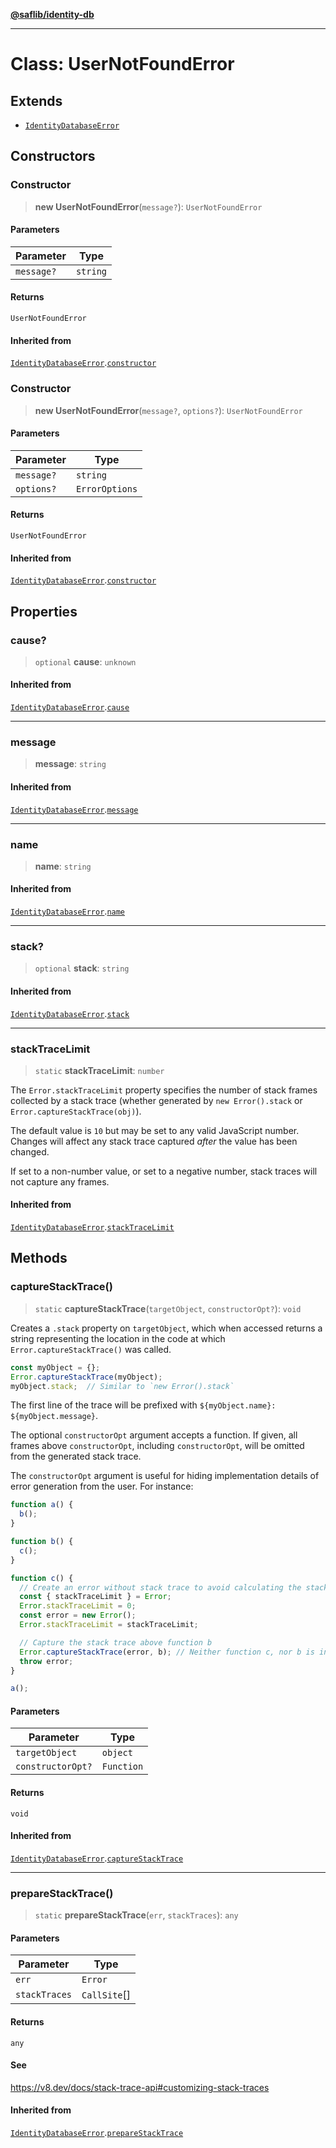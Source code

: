 [**@saflib/identity-db**](../index.md)

***

# Class: UserNotFoundError

## Extends

- [`IdentityDatabaseError`](IdentityDatabaseError.md)

## Constructors

### Constructor

> **new UserNotFoundError**(`message?`): `UserNotFoundError`

#### Parameters

| Parameter | Type |
| ------ | ------ |
| `message?` | `string` |

#### Returns

`UserNotFoundError`

#### Inherited from

[`IdentityDatabaseError`](IdentityDatabaseError.md).[`constructor`](IdentityDatabaseError.md#constructor)

### Constructor

> **new UserNotFoundError**(`message?`, `options?`): `UserNotFoundError`

#### Parameters

| Parameter | Type |
| ------ | ------ |
| `message?` | `string` |
| `options?` | `ErrorOptions` |

#### Returns

`UserNotFoundError`

#### Inherited from

[`IdentityDatabaseError`](IdentityDatabaseError.md).[`constructor`](IdentityDatabaseError.md#constructor)

## Properties

### cause?

> `optional` **cause**: `unknown`

#### Inherited from

[`IdentityDatabaseError`](IdentityDatabaseError.md).[`cause`](IdentityDatabaseError.md#cause)

***

### message

> **message**: `string`

#### Inherited from

[`IdentityDatabaseError`](IdentityDatabaseError.md).[`message`](IdentityDatabaseError.md#message)

***

### name

> **name**: `string`

#### Inherited from

[`IdentityDatabaseError`](IdentityDatabaseError.md).[`name`](IdentityDatabaseError.md#name)

***

### stack?

> `optional` **stack**: `string`

#### Inherited from

[`IdentityDatabaseError`](IdentityDatabaseError.md).[`stack`](IdentityDatabaseError.md#stack)

***

### stackTraceLimit

> `static` **stackTraceLimit**: `number`

The `Error.stackTraceLimit` property specifies the number of stack frames
collected by a stack trace (whether generated by `new Error().stack` or
`Error.captureStackTrace(obj)`).

The default value is `10` but may be set to any valid JavaScript number. Changes
will affect any stack trace captured _after_ the value has been changed.

If set to a non-number value, or set to a negative number, stack traces will
not capture any frames.

#### Inherited from

[`IdentityDatabaseError`](IdentityDatabaseError.md).[`stackTraceLimit`](IdentityDatabaseError.md#stacktracelimit)

## Methods

### captureStackTrace()

> `static` **captureStackTrace**(`targetObject`, `constructorOpt?`): `void`

Creates a `.stack` property on `targetObject`, which when accessed returns
a string representing the location in the code at which
`Error.captureStackTrace()` was called.

```js
const myObject = {};
Error.captureStackTrace(myObject);
myObject.stack;  // Similar to `new Error().stack`
```

The first line of the trace will be prefixed with
`${myObject.name}: ${myObject.message}`.

The optional `constructorOpt` argument accepts a function. If given, all frames
above `constructorOpt`, including `constructorOpt`, will be omitted from the
generated stack trace.

The `constructorOpt` argument is useful for hiding implementation
details of error generation from the user. For instance:

```js
function a() {
  b();
}

function b() {
  c();
}

function c() {
  // Create an error without stack trace to avoid calculating the stack trace twice.
  const { stackTraceLimit } = Error;
  Error.stackTraceLimit = 0;
  const error = new Error();
  Error.stackTraceLimit = stackTraceLimit;

  // Capture the stack trace above function b
  Error.captureStackTrace(error, b); // Neither function c, nor b is included in the stack trace
  throw error;
}

a();
```

#### Parameters

| Parameter | Type |
| ------ | ------ |
| `targetObject` | `object` |
| `constructorOpt?` | `Function` |

#### Returns

`void`

#### Inherited from

[`IdentityDatabaseError`](IdentityDatabaseError.md).[`captureStackTrace`](IdentityDatabaseError.md#capturestacktrace)

***

### prepareStackTrace()

> `static` **prepareStackTrace**(`err`, `stackTraces`): `any`

#### Parameters

| Parameter | Type |
| ------ | ------ |
| `err` | `Error` |
| `stackTraces` | `CallSite`[] |

#### Returns

`any`

#### See

https://v8.dev/docs/stack-trace-api#customizing-stack-traces

#### Inherited from

[`IdentityDatabaseError`](IdentityDatabaseError.md).[`prepareStackTrace`](IdentityDatabaseError.md#preparestacktrace)

